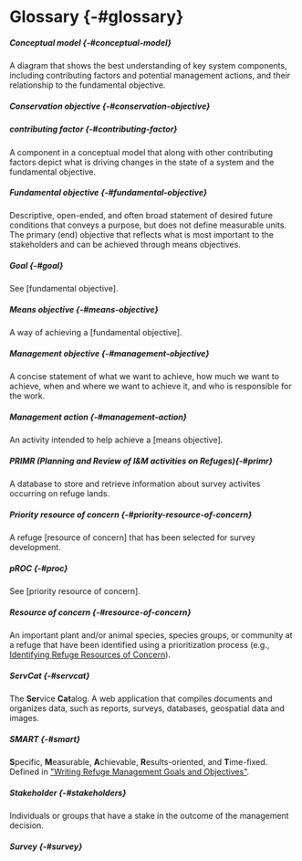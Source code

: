 # Glossary {-#glossary}

##### Conceptual model {-#conceptual-model}
A diagram that shows the best understanding of key system components, including contributing factors and potential management actions, and their relationship to the fundamental objective.


##### Conservation objective {-#conservation-objective}


##### contributing factor {-#contributing-factor}
A component in a conceptual model that along with other contributing factors depict what is driving changes in the state of a system and the fundamental objective.

##### Fundamental objective {-#fundamental-objective}
Descriptive, open-ended, and often broad statement of desired future conditions that conveys a purpose, but does not define measurable units. The primary (end) objective that reflects what is most important to the stakeholders and can be achieved through means objectives.

##### Goal {-#goal}
See [fundamental objective].

##### Means objective {-#means-objective}
A way of achieving a [fundamental objective]. 

##### Management objective {-#management-objective}
A concise statement of what we want to achieve, how much we want to achieve, when and where we want to achieve it, and who is responsible for the work.

##### Management action {-#management-action}
An activity intended to help achieve a [means objective].

##### PRIMR (Planning and Review of I&M activities on Refuges){-#primr}
A database to store and retrieve information about survey activites occurring on refuge lands.

##### Priority resource of concern {-#priority-resource-of-concern}
A refuge [resource of concern] that has been selected for survey development.

##### pROC {-#proc} 
See [priority resource of concern].

##### Resource of concern {-#resource-of-concern}
An important plant and/or animal species, species groups, or community at a refuge that have been identified using a prioritization process (e.g., [Identifying Refuge Resources of Concern](https://ecos.fws.gov/ServCat/DownloadFile/7679?Reference=7935)).  

##### ServCat {-#servcat}
The **Ser**vice **Cat**alog. A web application that compiles documents and organizes data, such as reports, surveys, databases, geospatial data and images.

##### SMART {-#smart} 
**S**pecific, **M**easurable, **A**chievable, **R**esults-oriented, and **T**ime-fixed. Defined in ["Writing Refuge Management Goals and Objectives"](https://www.fws.gov/refuges/policiesandbudget/pdfs/writingrefugegoals_022504.pdf).

##### Stakeholder {-#stakeholders}
Individuals or groups that have a stake in the outcome of the management decision.

##### Survey {-#survey}

